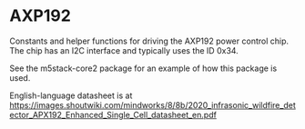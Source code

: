 # AXP192

Constants and helper functions for driving the AXP192
power control chip.  The chip has an I2C interface and
typically uses the ID 0x34.

See the m5stack-core2 package for an example of how this
package is used.

English-language datasheet is at
https://images.shoutwiki.com/mindworks/8/8b/2020_infrasonic_wildfire_detector_APX192_Enhanced_Single_Cell_datasheet_en.pdf
